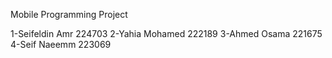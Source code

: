 Mobile Programming Project

1-Seifeldin Amr 224703
2-Yahia Mohamed 222189
3-Ahmed Osama 221675
4-Seif Naeemm 223069

